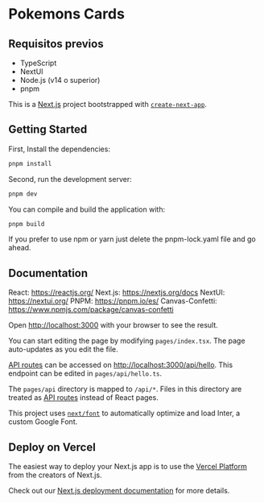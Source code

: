 # Pokemons Cards
## Requisitos previos

- TypeScript
- NextUI
- Node.js (v14 o superior)
- pnpm

This is a [Next.js](https://nextjs.org/) project bootstrapped with [`create-next-app`](https://github.com/vercel/next.js/tree/canary/packages/create-next-app).

## Getting Started

First, Install the dependencies:

```bash
pnpm install
```

Second, run the development server:
```bash
pnpm dev
```

You can compile and build the application with:
```bash
pnpm build
```

If you prefer to use npm or yarn just delete the pnpm-lock.yaml file and go ahead.
## Documentation

React: https://reactjs.org/
Next.js: https://nextjs.org/docs
NextUI: https://nextui.org/
PNPM: https://pnpm.io/es/
Canvas-Confetti: https://www.npmjs.com/package/canvas-confetti

Open [http://localhost:3000](http://localhost:3000) with your browser to see the result.

You can start editing the page by modifying `pages/index.tsx`. The page auto-updates as you edit the file.

[API routes](https://nextjs.org/docs/api-routes/introduction) can be accessed on [http://localhost:3000/api/hello](http://localhost:3000/api/hello). This endpoint can be edited in `pages/api/hello.ts`.

The `pages/api` directory is mapped to `/api/*`. Files in this directory are treated as [API routes](https://nextjs.org/docs/api-routes/introduction) instead of React pages.

This project uses [`next/font`](https://nextjs.org/docs/basic-features/font-optimization) to automatically optimize and load Inter, a custom Google Font.

## Deploy on Vercel

The easiest way to deploy your Next.js app is to use the [Vercel Platform](https://vercel.com/new?utm_medium=default-template&filter=next.js&utm_source=create-next-app&utm_campaign=create-next-app-readme) from the creators of Next.js.

Check out our [Next.js deployment documentation](https://nextjs.org/docs/deployment) for more details.
